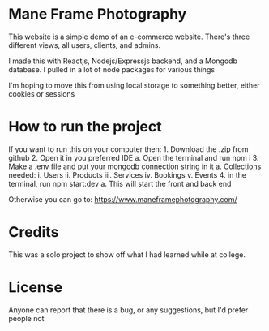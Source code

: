 # Mane Frame Photography

This website is a simple demo of an e-commerce website. There's three different views, all users, clients, and admins.

I made this with Reactjs, Nodejs/Expressjs backend, and a Mongodb database. I pulled in a lot of node packages for various things

I'm hoping to move this from using local storage to something better, either cookies or sessions

# How to run the project
If you want to run this on your computer then:
    1. Download the .zip from github
    2. Open it in you preferred IDE
        a. Open the terminal and run npm i
    3. Make a .env file and put your mongodb connection string in it
        a. Collections needed:
            i. Users
            ii. Products
            iii. Services
            iv. Bookings
            v. Events
    4. in the terminal, run npm start:dev
        a. This will start the front and back end

Otherwise you can go to: https://www.maneframephotography.com/

# Credits
This was a solo project to show off what I had learned while at college.

# License
Anyone can report that there is a bug, or any suggestions, but I'd prefer people not 
